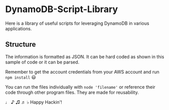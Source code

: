 # DynamoDB-Script-Library
Here is a library of useful scripts for leveraging DynamoDB in various applications.

## Structure
The information is formatted as JSON. It can be hard coded as shown in this sample of code or it can be parsed. 

Remember to get the account credentials from your AWS account and run `npm install` 😃

You can run the files individually with `node 'filename'` or reference their code through other program files. They are made for reusability.

♩ ♪ ♫ ♬ ♭
Happy Hackin'!
